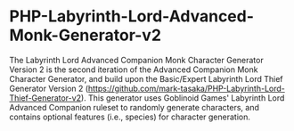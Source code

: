 # PHP-Labyrinth-Lord-Advanced-Monk-Generator-v2
The Labyrinth Lord Advanced Companion Monk Character Generator Version 2 is the second iteration of the Advanced Companion Monk Character Generator, and build upon the Basic/Expert Labyrinth Lord Thief Generator Version 2 (https://github.com/mark-tasaka/PHP-Labyrinth-Lord-Thief-Generator-v2). This generator uses Goblinoid Games' Labyrinth Lord Advanced Companion ruleset to randomly generate characters, and contains optional features (i.e., species) for character generation.
